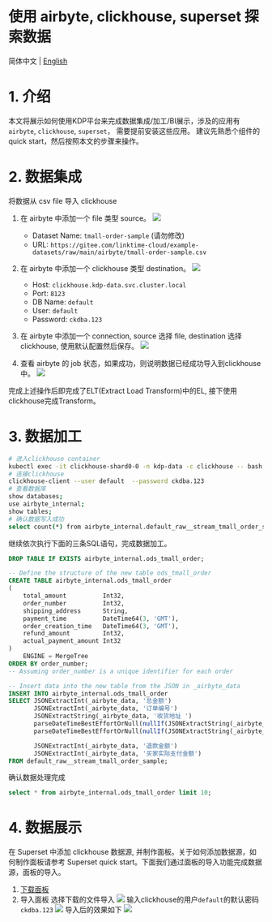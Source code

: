 # 使用 airbyte, clickhouse, superset 探索数据
简体中文 | [English](../../en/user-tutorials/exploring-data-using-airbyte-clickhouse-superset.md) 

# 1. 介绍
本文将展示如何使用KDP平台来完成数据集成/加工/BI展示，涉及的应用有`airbyte`, `clickhouse`, `superset`， 需要提前安装这些应用。
建议先熟悉个组件的quick start，然后按照本文的步骤来操作。

# 2. 数据集成
将数据从 csv file 导入 clickhouse
1. 在 airbyte 中添加一个 file 类型 source。
![](./images/airbyte01.png)
   - Dataset Name: `tmall-order-sample` (请勿修改)
   - URL: `https://gitee.com/linktime-cloud/example-datasets/raw/main/airbyte/tmall-order-sample.csv`
      
1. 在 airbyte 中添加一个 clickhouse 类型 destination。 
![](./images/airbyte03.png)
    - Host: `clickhouse.kdp-data.svc.cluster.local`
    - Port: `8123`
    - DB Name: `default`
    - User: `default`
    - Password: `ckdba.123`

1. 在 airbyte 中添加一个 connection, source 选择 file, destination 选择 clickhouse, 使用默认配置然后保存。
![](./images/airbyte02.png)
   
1. 查看 airbyte 的 job 状态，如果成功，则说明数据已经成功导入到clickhouse中。
![](./images/airbyte04.png)
   
完成上述操作后即完成了ELT(Extract Load Transform)中的EL, 接下使用clickhouse完成Transform。

# 3. 数据加工

```bash
# 进入clickhouse container
kubectl exec -it clickhouse-shard0-0 -n kdp-data -c clickhouse -- bash
# 连接clickhouse
clickhouse-client --user default  --password ckdba.123
# 查看数据库
show databases;
use airbyte_internal;
show tables;
# 确认数据写入成功
select count(*) from airbyte_internal.default_raw__stream_tmall_order_sample;
```

继续依次执行下面的三条SQL语句，完成数据加工。

```sql
DROP TABLE IF EXISTS airbyte_internal.ods_tmall_order;

-- Define the structure of the new table ods_tmall_order 
CREATE TABLE airbyte_internal.ods_tmall_order
(
    total_amount          Int32,
    order_number          Int32,
    shipping_address      String,
    payment_time          DateTime64(3, 'GMT'),
    order_creation_time   DateTime64(3, 'GMT'),
    refund_amount         Int32,
    actual_payment_amount Int32
)
    ENGINE = MergeTree
ORDER BY order_number;
-- Assuming order_number is a unique identifier for each order

-- Insert data into the new table from the JSON in _airbyte_data
INSERT INTO airbyte_internal.ods_tmall_order
SELECT JSONExtractInt(_airbyte_data, '总金额')                                                      AS total_amount,
       JSONExtractInt(_airbyte_data, '订单编号')                                                    AS order_number,
       JSONExtractString(_airbyte_data, '收货地址 ')                                                AS shipping_address,
       parseDateTimeBestEffortOrNull(nullIf(JSONExtractString(_airbyte_data, '订单付款时间 '), '')) AS payment_time,
       parseDateTimeBestEffortOrNull(nullIf(JSONExtractString(_airbyte_data, '订单创建时间'), ''))  AS order_creation_time,

       JSONExtractInt(_airbyte_data, '退款金额')                                                    AS refund_amount,
       JSONExtractInt(_airbyte_data, '买家实际支付金额')                                            AS actual_payment_amount
FROM default_raw__stream_tmall_order_sample;

```

确认数据处理完成
```sql
select * from airbyte_internal.ods_tmall_order limit 10;
```
# 4. 数据展示
在 Superset 中添加 clickhouse 数据源, 并制作面板。关于如何添加数据源，如何制作面板请参考 Superset quick start。下面我们通过面板的导入功能完成数据源，面板的导入。
1. [下载面板](https://gitee.com/linktime-cloud/example-datasets/raw/main/superset/dashboard_export_20240521T102107.zip)
2. 导入面板
选择下载的文件导入
![](./images/superset01.png)
输入clickhouse的用户`default`的默认密码`ckdba.123`
![](./images/superset02.png)
导入后的效果如下
![](./images/superset03.png)
   
